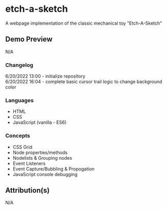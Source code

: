 # etch-a-sketch
A webpage implementation of the classic mechanical toy "Etch-A-Sketch"

## Demo Preview
N/A

### Changelog
6/20/2022 13:00 - initialize repository<br>
6/20/2022 16:04 - complete basic cursor trail logic to change background color

### Languages
- HTML
- CSS
- JavaScript (vanilla - ES6)

### Concepts
- CSS Grid
- Node properties/methods
- Nodelists & Grouping nodes
- Event Listeners
- Event Capture/Bubbling & Propogation
- JavaScript console debugging

## Attribution(s)
N/A